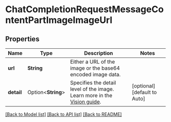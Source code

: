 # ChatCompletionRequestMessageContentPartImageImageUrl

## Properties

Name | Type | Description | Notes
------------ | ------------- | ------------- | -------------
**url** | **String** | Either a URL of the image or the base64 encoded image data. | 
**detail** | Option<**String**> | Specifies the detail level of the image. Learn more in the [Vision guide](/docs/guides/vision/low-or-high-fidelity-image-understanding). | [optional][default to Auto]

[[Back to Model list]](../README.md#documentation-for-models) [[Back to API list]](../README.md#documentation-for-api-endpoints) [[Back to README]](../README.md)


